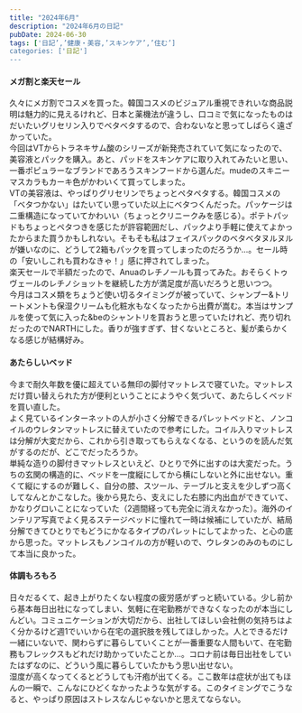 ```yaml
---
title: "2024年6月"
description: "2024年6月の日記"
pubDate: 2024-06-30
tags: ['日記’,’健康・美容,’スキンケア’,’住む’]
categories: ['日記']
---
```


#### メガ割と楽天セール
久々にメガ割でコスメを買った。韓国コスメのビジュアル重視できれいな商品説明は魅力的に見えるけれど、日本と薬機法が違うし、口コミで気になったものはだいたいグリセリン入りでベタベタするので、合わないなと思ってしばらく遠ざかっていた。  
今回はVTからトラネキサム酸のシリーズが新発売されていて気になったので、美容液とパックを購入。あと、パッドをスキンケアに取り入れてみたいと思い、一番ポピュラーなブランドであろうスキンフードから選んだ。mudeのスキニーマスカラもカーキ色がかわいくて買ってしまった。  
VTの美容液は、やっぱりグリセリンでちょっとペタペタする。韓国コスメの「ベタつかない」はたいてい思っていた以上にベタつくんだった。パッケージは二重構造になっていてかわいい（ちょっとクリニークみを感じる）。ポテトパッドもちょっとペタつきを感じたが許容範囲だし、パックより手軽に使えてよかったからまた買うかもしれない。そもそも私はフェイスパックのベタベタヌルヌルが嫌いなのに、どうして2箱もパックを買ってしまったのだろうか…。セール時の「安いしこれも買わなきゃ！」感に押されてしまった。  
楽天セールで半額だったので、Anuaのレチノールも買ってみた。おそらくトゥヴェールのレチノショットを継続した方が満足度が高いだろうと思いつつ。  
今月はコスメ類をちょうど使い切るタイミングが被っていて、シャンプー&トリートメントも保湿クリームも化粧水もなくなったから出費が嵩む。本当はサンプルを使って気に入った&beのシャントリを買おうと思っていたけれど、売り切れだったのでNARTHにした。香りが強すぎず、甘くないところと、髪が柔らかくなる感じが結構好み。

#### あたらしいベッド
今まで耐久年数を優に超えている無印の脚付マットレスで寝ていた。マットレスだけ買い替えられた方が便利ということにようやく気づいて、あたらしくベッドを買い直した。  
よく見ているインターネットの人が小さく分解できるパレットベッドと、ノンコイルのウレタンマットレスに替えていたので参考にした。コイル入りマットレスは分解が大変だから、これから引き取ってもらえなくなる、というのを読んだ気がするのだが、どこでだったろうか。  
単純な造りの脚付きマットレスといえど、ひとりで外に出すのは大変だった。うちの玄関の構造的に、ベッドを一度縦にしてから横にしないと外に出せない。重くて縦にするのが難しく、自分の膝、スツール、テーブルと支えを少しずつ高くしてなんとかこなした。後から見たら、支えにした右膝に内出血ができていて、かなりグロいことになっていた（2週間経っても完全に消えなかった）。海外のインテリア写真でよく見るステージベッドに憧れて一時は候補にしていたが、結局分解できてひとりでもどうにかなるタイプのパレットにしてよかった、と心の底から思った。マットレスもノンコイルの方が軽いので、ウレタンのみのものにして本当に良かった。

#### 体調もろもろ
日々だるくて、起き上がりたくない程度の疲労感がずっと続いている。少し前から基本毎日出社になってしまい、気軽に在宅勤務ができなくなったのが本当にしんどい。コミュニケーションが大切だから、出社してほしい会社側の気持ちはよく分かるけど週1でいいから在宅の選択肢を残してほしかった。人とできるだけ一緒にいないで、関わらずに暮らしていくことが一番重要な人間もいて、在宅勤務もフレックスもどれだけ助かっていたことか…。コロナ前は毎日出社をしていたはずなのに、どういう風に暮らしていたかもう思い出せない。  
湿度が高くなってくるとどうしても汗疱が出てくる。ここ数年は症状が出てもほんの一瞬で、こんなにひどくなかったような気がする。このタイミングでこうなると、やっぱり原因はストレスなんじゃないかと思えてならない。  

